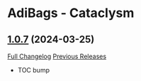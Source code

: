# AdiBags - Cataclysm

## [1.0.7](https://github.com/Zottelchens-WoW-Addons/AdiBags-Cataclysm/tree/1.0.7) (2024-03-25)
[Full Changelog](https://github.com/Zottelchens-WoW-Addons/AdiBags-Cataclysm/compare/1.0.6...1.0.7) [Previous Releases](https://github.com/Zottelchens-WoW-Addons/AdiBags-Cataclysm/releases)

- TOC bump  

